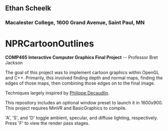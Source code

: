 ## Ethan Scheelk
### Macalester College, 1600 Grand Avenue, Saint Paul, MN
# NPRCartoonOutlines
**COMP465 Interactive Computer Graphics Final Project** -- Professor Bret Jackson

The goal of this project was to implement cartoon graphics within OpenGL and C++. 
Primarily, this involved finding depth and normal maps, finding the edges of those maps, then combining those edges on to 
the final image. 

Techniques largely inspired by [Philippe Decaudlin](https://phildec.users.sourceforge.net/Research/Cartoon.php).

This repository includes an optional window preset to launch it in 1600x900. This project requires MinVR and BasicGraphics to compile. 

'A', 'S', and 'D' toggle ambient, specular, and diffuse lighting, respectively. Press 'F' to view the render pass stages. 
